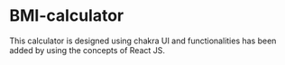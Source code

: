 # BMI-calculator
This calculator is designed using chakra UI and functionalities has been added by using the concepts of React JS.

